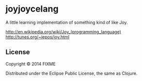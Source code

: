 # joyjoycelang

A little learning implementation of something kind of like Joy.

http://en.wikipedia.org/wiki/Joy_(programming_language)
http://tunes.org/~iepos/joy.html

## License

Copyright © 2014 FIXME

Distributed under the Eclipse Public License, the same as Clojure.
